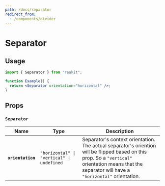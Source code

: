 ```yaml
---
path: /docs/separator
redirect_from:
  - /components/divider
---
```


# Separator

## Usage

```jsx
import { Separator } from "reakit";

function Example() {
  return <Separator orientation="horizontal" />;
}
```

## Props

<!-- Automatically generated -->

### `Separator`

| Name | Type | Description |
|------|------|-------------|
| **`orientation`** | <code>"horizontal" &#124; "vertical" &#124; undefined</code> | Separator's context orientation. The actual separator's oriention will be flipped based on this prop. So a `"vertical"` orientation means that the separator will have a `"horizontal"` orientation. |
